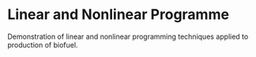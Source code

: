 # Linear and Nonlinear Programme
 Demonstration of linear and nonlinear programming techniques applied to production of biofuel.
